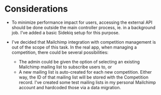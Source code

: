 # Considerations

* To minimize performance impact for users, accessing the external API should be done outside the main controller process, ie. in a background job. I've added a basic Sidekiq setup for this purpose.

* I've decided that Mailchimp integration with competition management is out of the scope of this task. In the real app, when managing a competition, there could be several possibilities:
  * The admin could be given the option of selecting an existing Mailchimp mailing list to subscribe users to, or
  * A new mailing list is auto-created for each new competition.
Either way, the ID of that mailing list will be stored with the Competition record. I've created some test mailing lists in my personal Mailchimp account and hardcoded those via a data migration.
